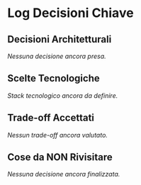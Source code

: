 # Log Decisioni Chiave

## Decisioni Architetturali
*Nessuna decisione ancora presa.*

## Scelte Tecnologiche  
*Stack tecnologico ancora da definire.*

## Trade-off Accettati
*Nessun trade-off ancora valutato.*

## Cose da NON Rivisitare
*Nessuna decisione ancora finalizzata.*
